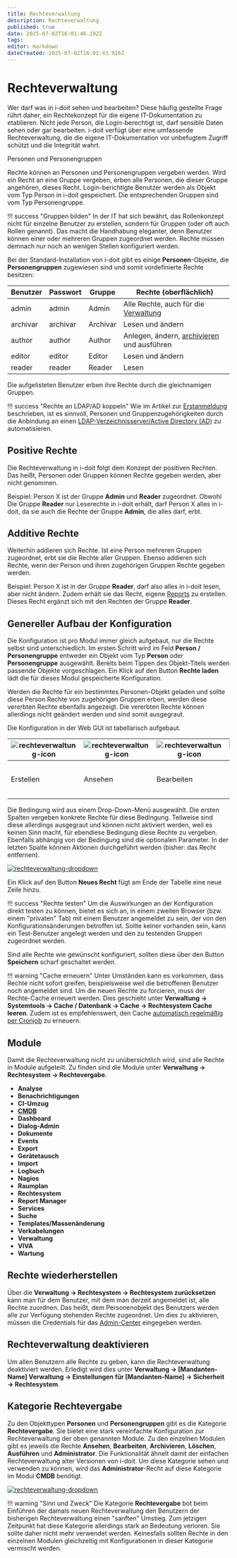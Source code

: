 ```yaml
---
title: Rechteverwaltung
description: Rechteverwaltung
published: true
date: 2025-07-02T16:01:46.192Z
tags: 
editor: markdown
dateCreated: 2025-07-02T16:01:43.916Z
---
```


# Rechteverwaltung

Wer darf was in i-doit sehen und bearbeiten?
Diese häufig gestellte Frage rührt daher, ein Rechtekonzept für die eigene IT-Dokumentation zu etablieren.
Nicht jede Person, die Login-berechtigt ist, darf sensible Daten sehen oder gar bearbeiten.
i-doit verfügt über eine umfassende Rechteverwaltung, die die eigene IT-Dokumentation vor unbefugtem Zugriff schützt und die Integrität wahrt.

Personen und Personengruppen

Rechte können an Personen und Personengruppen vergeben werden. Wird ein Recht an eine Gruppe vergeben, erben alle Personen, die dieser Gruppe angehören, dieses Recht. Login-berichtigte Benutzer werden als Objekt vom Typ Person in i-doit gespeichert. Die entsprechenden Gruppen sind vom Typ Personengruppe.

!!! success "Gruppen bilden"
    In der IT hat sich bewährt, das Rollenkonzept nicht für einzelne Benutzer zu erstellen, sondern für Gruppen (oder oft auch Rollen genannt). Das macht die Handhabung eleganter, denn Benutzer können einer oder mehreren Gruppen zugeordnet werden. Rechte müssen demnach nur noch an wenigen Stellen konfiguriert werden.

Bei der Standard-Installation von i-doit gibt es einige **Personen**\-Objekte, die **Personengruppen** zugewiesen sind und somit vordefinierte Rechte besitzen:

| Benutzer | Passwort | Gruppe   | Rechte (oberflächlich)                                                                            |
| -------- | -------- | -------- | ------------------------------------------------------------------------------------------------- |
| admin    | admin    | Admin    | Alle Rechte, auch für die [Verwaltung](../../administration/verwaltung/index.md)                  |
| archivar | archivar | Archivar | Lesen und ändern                                                                                  |
| author   | author   | Author   | Anlegen, ändern, [archivieren](../../grundlagen/lebens-und-dokumentationszyklus.md) und ausführen |
| editor   | editor   | Editor   | Lesen und ändern                                                                                  |
| reader   | reader   | Reader   | Lesen                                                                                             |

Die aufgelisteten Benutzer erben ihre Rechte durch die gleichnamigen Gruppen.

!!! success "Rechte an LDAP/AD koppeln"
    Wie im Artikel zur [Erstanmeldung](../../grundlagen/erstanmeldung.md) beschrieben, ist es sinnvoll, Personen und Gruppenzugehörigkeiten durch die Anbindung an einen [LDAP-Verzeichnisserver/Active Directory (AD)](../../benutzerauthentifizierung-und-verwaltung/ldap-verzeichnis/index.md) zu automatisieren.

## Positive Rechte

Die Rechteverwaltung in i-doit folgt dem Konzept der positiven Rechten. Das heißt, Personen oder Gruppen können Rechte gegeben werden, aber nicht genommen.

Beispiel: Person X ist der Gruppe **Admin** und **Reader** zugeordnet. Obwohl Die Gruppe **Reader** nur Leserechte in i-doit erhält, darf Person X alles in i-doit, da sie auch die Rechte der Gruppe **Admin**, die alles darf, erbt.

## Additive Rechte

Weiterhin addieren sich Rechte. Ist eine Person mehreren Gruppen zugeordnet, erbt sie die Rechte aller Gruppen. Ebenso addieren sich Rechte, wenn der Person und ihren zugehörigen Gruppen Rechte gegeben werden.

Beispiel: Person X ist in der Gruppe **Reader**, darf also alles in i-doit lesen, aber nicht ändern. Zudem erhält sie das Recht, eigene [Reports](../../auswertungen/report-manager.md) zu erstellen. Dieses Recht ergänzt sich mit den Rechten der Gruppe **Reader**.

## Genereller Aufbau der Konfiguration

Die Konfiguration ist pro Modul immer gleich aufgebaut, nur die Rechte selbst sind unterschiedlich. Im ersten Schritt wird im Feld **Person / Personengruppe** entweder ein Objekt vom Typ **Person** oder **Personengruppe** ausgewählt. Bereits beim Tippen des Objekt-Titels werden passende Objekte vorgeschlagen. Ein Klick auf den Button **Rechte laden** lädt die für dieses Modul gespeicherte Konfiguration.

Werden die Rechte für ein bestimmtes Personen-Objekt geladen und sollte diese Person Rechte von zugehörigen Gruppen erben, werden diese vererbten Rechte ebenfalls angezeigt. Die vererbten Rechte können allerdings nicht geändert werden und sind somit ausgegraut.

Die Konfiguration in der Web GUI ist tabellarisch aufgebaut.

| ![rechteverwaltung-icon](../../assets/images/de/effizientes-dokumentieren/rechteverwaltung/1-rv.png) | ![rechteverwaltung-icon](../../assets/images/de/effizientes-dokumentieren/rechteverwaltung/2-rv.png) | ![rechteverwaltung-icon](../../assets/images/de/effizientes-dokumentieren/rechteverwaltung/3-rv.png) | ![rechteverwaltung-icon](../../assets/images/de/effizientes-dokumentieren/rechteverwaltung/4-rv.png) | ![rechteverwaltung-icon](../../assets/images/de/effizientes-dokumentieren/rechteverwaltung/5-rv.png) | ![rechteverwaltung-icon](../../assets/images/de/effizientes-dokumentieren/rechteverwaltung/5-rv.png) | ![rechteverwaltung-icon](../../assets/images/de/effizientes-dokumentieren/rechteverwaltung/7-rv.png) | Bedingung                   | Parameter           | Aktion                                                                                                               |
| ---------------------------------------------------------------------------------------------------- | ---------------------------------------------------------------------------------------------------- | ---------------------------------------------------------------------------------------------------- | ---------------------------------------------------------------------------------------------------- | ---------------------------------------------------------------------------------------------------- | ---------------------------------------------------------------------------------------------------- | ---------------------------------------------------------------------------------------------------- | --------------------------- | ------------------- | -------------------------------------------------------------------------------------------------------------------- |
| Erstellen                                                                                            | Ansehen                                                                                              | Bearbeiten                                                                                           | Archivieren                                                                                          | Löschen                                                                                              | Ausführen                                                                                            | Administrator                                                                                        | Um welchen Bereich geht es? | Optionale Parameter | ![rechteverwaltung-icon](../../assets/images/de/effizientes-dokumentieren/rechteverwaltung/8-rv.png) Recht entfernen |

Die Bedingung wird aus einem Drop-Down-Menü ausgewählt. Die ersten Spalten vergeben konkrete Rechte für diese Bedingung. Teilweise sind diese allerdings ausgegraut und können nicht aktiviert werden, weil es keinen Sinn macht, für ebendiese Bedingung diese Rechte zu vergeben. Ebenfalls abhängig von der Bedingung sind die optionalen Parameter. In der letzten Spalte können Aktionen durchgeführt werden (bisher: das Recht entfernen).

[![rechteverwaltung-dropdown](../../assets/images/de/effizientes-dokumentieren/rechteverwaltung/9-rv.png)](../../assets/images/de/effizientes-dokumentieren/rechteverwaltung/9-rv.png)

Ein Klick auf den Button **Neues Recht** fügt am Ende der Tabelle eine neue Zeile hinzu.

!!! success "Rechte testen"
    Um die Auswirkungen an der Konfiguration direkt testen zu können, bietet es sich an, in einem zweiten Browser (bzw. einem "privaten" Tab) mit einem Benutzer angemeldet zu sein, der von den Konfigurationsänderungen betroffen ist. Sollte keiner vorhanden sein, kann ein Test-Benutzer angelegt werden und den zu testenden Gruppen zugeordnet werden.

Sind alle Rechte wie gewünscht konfiguriert, sollten diese über den Button **Speichern** scharf geschaltet werden.

!!! warning "Cache erneuern"
    Unter Umständen kann es vorkommen, dass Rechte nicht sofort greifen, beispielsweise weil die betroffenen Benutzer noch angemeldet sind. Um die neuen Rechte zu forcieren, muss der Rechte-Cache erneuert werden. Dies geschieht unter **Verwaltung → Systemtools → Cache / Datenbank → Cache → Rechtesystem Cache leeren**. Zudem ist es empfehlenswert, den Cache [automatisch regelmäßig per Cronjob](../../automatisierung-und-integration/cli/index.md) zu erneuern.

## Module

Damit die Rechteverwaltung nicht zu unübersichtlich wird, sind alle Rechte in Module aufgeteilt. Zu finden sind die Module unter **Verwaltung → Rechtesystem → Rechtevergabe**.

*   **Analyse**
*   **Benachrichtigungen**
*   **CI-Umzug**
*   **[CMDB](../../effizientes-dokumentieren/rechteverwaltung/cmdb.md)**
*   **Dashboard**
*   **Dialog-Admin**
*   **Dokumente**
*   **Events**
*   **Export**
*   **Gerätetausch**
*   **Import**
*   **Logbuch**
*   **Nagios**
*   **Raumplan**
*   **Rechtesystem**
*   **Report Manager**
*   **Services**
*   **Suche**
*   **Templates/Massenänderung**
*   **Verkabelungen**
*   **Verwaltung**
*   **VIVA**
*   **Wartung**

## Rechte wiederherstellen

Über die **Verwaltung → Rechtesystem → Rechtesystem zurücksetzen** kann man für dem Benutzer, mit dem man derzeit angemeldet ist, alle Rechte zuordnen. Das heißt, dem Personenobjekt des Benutzers werden alle zur Verfügung stehenden Rechte zugeordnet. Um dies zu aktivieren, müssen die Credentials für das [Admin-Center](../../administration/admin-center.md) eingegeben werden.

## Rechteverwaltung deaktivieren

Um allen Benutzern alle Rechte zu geben, kann die Rechteverwaltung deaktiviert werden. Erledigt wird dies unter **Verwaltung → [Mandanten-Name] Verwaltung → Einstellungen für [Mandanten-Name] → Sicherheit → Rechtesystem**.

## Kategorie Rechtevergabe

Zu den Objekttypen **Personen** und **Personengruppen** gibt es die Kategorie **Rechtevergabe**. Sie bietet eine stark vereinfachte Konfiguration zur Rechteverwaltung der oben genannten Module. Zu den einzelnen Modulen gibt es jeweils die Rechte **Ansehen**, **Bearbeiten**, **Archivieren**, **Löschen**, **Ausführen** und **Administrator**. Die Funktionalität ähnelt damit der einfachen Rechteverwaltung alter Versionen von i-doit. Um diese Kategorie sehen und verwenden zu können, wird das **Administrator**\-Recht auf diese Kategorie im Modul **CMDB** benötigt.

[![rechteverwaltung-dropdown](../../assets/images/de/effizientes-dokumentieren/rechteverwaltung/10-rv.png)](../../assets/images/de/effizientes-dokumentieren/rechteverwaltung/10-rv.png)

!!! warning "Sinn und Zweck"
    Die Kategorie **Rechtevergabe** bot beim Einführen der damals neuen Rechteverwaltung den Benutzern der bisherigen Rechteverwaltung einen "sanften" Umstieg. Zum jetzigen Zeitpunkt hat diese Kategorie allerdings stark an Bedeutung verloren. Sie sollte daher nicht mehr verwendet werden. Keinesfalls sollten Rechte in den einzelnen Modulen gleichzeitig mit Konfigurationen in dieser Kategorie vermischt werden.
